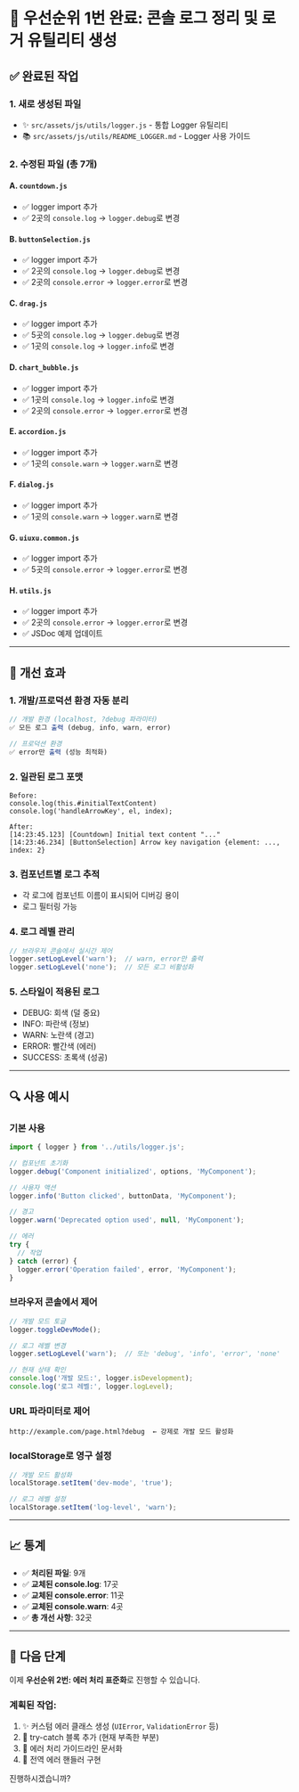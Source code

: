 # 🎯 우선순위 1번 완료: 콘솔 로그 정리 및 로거 유틸리티 생성

## ✅ 완료된 작업

### 1. 새로 생성된 파일
- ✨ `src/assets/js/utils/logger.js` - 통합 Logger 유틸리티
- 📚 `src/assets/js/utils/README_LOGGER.md` - Logger 사용 가이드

### 2. 수정된 파일 (총 7개)

#### A. `countdown.js`
- ✅ logger import 추가
- ✅ 2곳의 `console.log` → `logger.debug`로 변경

#### B. `buttonSelection.js`
- ✅ logger import 추가
- ✅ 2곳의 `console.log` → `logger.debug`로 변경
- ✅ 2곳의 `console.error` → `logger.error`로 변경

#### C. `drag.js`
- ✅ logger import 추가
- ✅ 5곳의 `console.log` → `logger.debug`로 변경
- ✅ 1곳의 `console.log` → `logger.info`로 변경

#### D. `chart_bubble.js`
- ✅ logger import 추가
- ✅ 1곳의 `console.log` → `logger.info`로 변경
- ✅ 2곳의 `console.error` → `logger.error`로 변경

#### E. `accordion.js`
- ✅ logger import 추가
- ✅ 1곳의 `console.warn` → `logger.warn`로 변경

#### F. `dialog.js`
- ✅ logger import 추가
- ✅ 1곳의 `console.warn` → `logger.warn`로 변경

#### G. `uiuxu.common.js`
- ✅ logger import 추가
- ✅ 5곳의 `console.error` → `logger.error`로 변경

#### H. `utils.js`
- ✅ logger import 추가
- ✅ 2곳의 `console.error` → `logger.error`로 변경
- ✅ JSDoc 예제 업데이트

---

## 🎁 개선 효과

### 1. 개발/프로덕션 환경 자동 분리
```javascript
// 개발 환경 (localhost, ?debug 파라미터)
✅ 모든 로그 출력 (debug, info, warn, error)

// 프로덕션 환경
✅ error만 출력 (성능 최적화)
```

### 2. 일관된 로그 포맷
```
Before:
console.log(this.#initialTextContent)
console.log('handleArrowKey', el, index);

After:
[14:23:45.123] [Countdown] Initial text content "..."
[14:23:46.234] [ButtonSelection] Arrow key navigation {element: ..., index: 2}
```

### 3. 컴포넌트별 로그 추적
- 각 로그에 컴포넌트 이름이 표시되어 디버깅 용이
- 로그 필터링 가능

### 4. 로그 레벨 관리
```javascript
// 브라우저 콘솔에서 실시간 제어
logger.setLogLevel('warn');  // warn, error만 출력
logger.setLogLevel('none');  // 모든 로그 비활성화
```

### 5. 스타일이 적용된 로그
- DEBUG: 회색 (덜 중요)
- INFO: 파란색 (정보)
- WARN: 노란색 (경고)
- ERROR: 빨간색 (에러)
- SUCCESS: 초록색 (성공)

---

## 🔍 사용 예시

### 기본 사용
```javascript
import { logger } from '../utils/logger.js';

// 컴포넌트 초기화
logger.debug('Component initialized', options, 'MyComponent');

// 사용자 액션
logger.info('Button clicked', buttonData, 'MyComponent');

// 경고
logger.warn('Deprecated option used', null, 'MyComponent');

// 에러
try {
  // 작업
} catch (error) {
  logger.error('Operation failed', error, 'MyComponent');
}
```

### 브라우저 콘솔에서 제어
```javascript
// 개발 모드 토글
logger.toggleDevMode();

// 로그 레벨 변경
logger.setLogLevel('warn');  // 또는 'debug', 'info', 'error', 'none'

// 현재 상태 확인
console.log('개발 모드:', logger.isDevelopment);
console.log('로그 레벨:', logger.logLevel);
```

### URL 파라미터로 제어
```
http://example.com/page.html?debug  ← 강제로 개발 모드 활성화
```

### localStorage로 영구 설정
```javascript
// 개발 모드 활성화
localStorage.setItem('dev-mode', 'true');

// 로그 레벨 설정
localStorage.setItem('log-level', 'warn');
```

---

## 📈 통계

- ✅ **처리된 파일**: 9개
- ✅ **교체된 console.log**: 17곳
- ✅ **교체된 console.error**: 11곳
- ✅ **교체된 console.warn**: 4곳
- ✅ **총 개선 사항**: 32곳

---

## 🚀 다음 단계

이제 **우선순위 2번: 에러 처리 표준화**로 진행할 수 있습니다.

### 계획된 작업:
1. ✨ 커스텀 에러 클래스 생성 (`UIError`, `ValidationError` 등)
2. 🔧 try-catch 블록 추가 (현재 부족한 부분)
3. 📝 에러 처리 가이드라인 문서화
4. 🎯 전역 에러 핸들러 구현

진행하시겠습니까?
